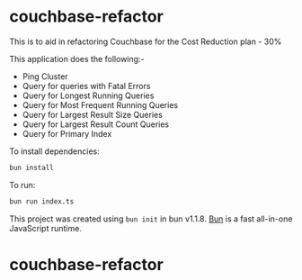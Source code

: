 # couchbase-refactor

This is to aid in refactoring Couchbase for the Cost Reduction plan - 30%

This application does the following:-

- Ping Cluster
- Query for queries with Fatal Errors
- Query for Longest Running Queries
- Query for Most Frequent Running Queries
- Query for Largest Result Size Queries
- Query for Largest Result Count Queries
- Query for Primary Index

To install dependencies:

```bash
bun install
```

To run:

```bash
bun run index.ts
```

This project was created using `bun init` in bun v1.1.8. [Bun](https://bun.sh) is a fast all-in-one JavaScript runtime.
# couchbase-refactor
